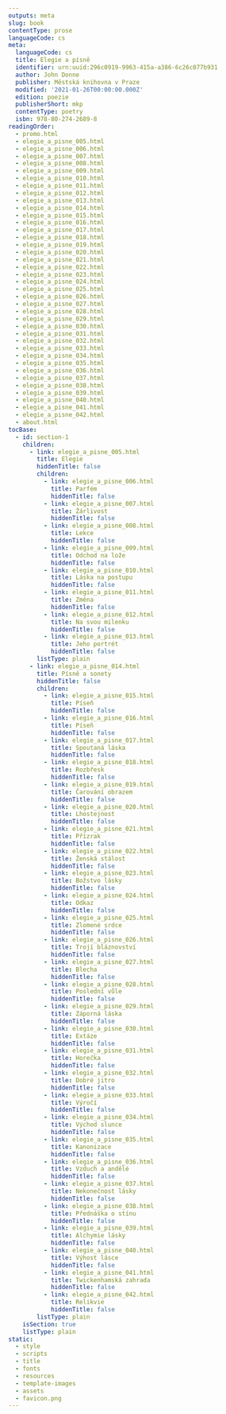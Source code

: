```yaml
---
outputs: meta
slug: book
contentType: prose
languageCode: cs
meta:
  languageCode: cs
  title: Elegie a písně
  identifier: urn:uuid:296c0919-9963-415a-a386-6c26c077b931
  author: John Donne
  publisher: Městská knihovna v Praze
  modified: '2021-01-26T00:00:00.000Z'
  edition: poezie
  publisherShort: mkp
  contentType: poetry
  isbn: 978-80-274-2689-8
readingOrder:
  - promo.html
  - elegie_a_pisne_005.html
  - elegie_a_pisne_006.html
  - elegie_a_pisne_007.html
  - elegie_a_pisne_008.html
  - elegie_a_pisne_009.html
  - elegie_a_pisne_010.html
  - elegie_a_pisne_011.html
  - elegie_a_pisne_012.html
  - elegie_a_pisne_013.html
  - elegie_a_pisne_014.html
  - elegie_a_pisne_015.html
  - elegie_a_pisne_016.html
  - elegie_a_pisne_017.html
  - elegie_a_pisne_018.html
  - elegie_a_pisne_019.html
  - elegie_a_pisne_020.html
  - elegie_a_pisne_021.html
  - elegie_a_pisne_022.html
  - elegie_a_pisne_023.html
  - elegie_a_pisne_024.html
  - elegie_a_pisne_025.html
  - elegie_a_pisne_026.html
  - elegie_a_pisne_027.html
  - elegie_a_pisne_028.html
  - elegie_a_pisne_029.html
  - elegie_a_pisne_030.html
  - elegie_a_pisne_031.html
  - elegie_a_pisne_032.html
  - elegie_a_pisne_033.html
  - elegie_a_pisne_034.html
  - elegie_a_pisne_035.html
  - elegie_a_pisne_036.html
  - elegie_a_pisne_037.html
  - elegie_a_pisne_038.html
  - elegie_a_pisne_039.html
  - elegie_a_pisne_040.html
  - elegie_a_pisne_041.html
  - elegie_a_pisne_042.html
  - about.html
tocBase:
  - id: section-1
    children:
      - link: elegie_a_pisne_005.html
        title: Elegie
        hiddenTitle: false
        children:
          - link: elegie_a_pisne_006.html
            title: Parfém
            hiddenTitle: false
          - link: elegie_a_pisne_007.html
            title: Žárlivost
            hiddenTitle: false
          - link: elegie_a_pisne_008.html
            title: Lekce
            hiddenTitle: false
          - link: elegie_a_pisne_009.html
            title: Odchod na lože
            hiddenTitle: false
          - link: elegie_a_pisne_010.html
            title: Láska na postupu
            hiddenTitle: false
          - link: elegie_a_pisne_011.html
            title: Změna
            hiddenTitle: false
          - link: elegie_a_pisne_012.html
            title: Na svou milenku
            hiddenTitle: false
          - link: elegie_a_pisne_013.html
            title: Jeho portrét
            hiddenTitle: false
        listType: plain
      - link: elegie_a_pisne_014.html
        title: Písně a sonety
        hiddenTitle: false
        children:
          - link: elegie_a_pisne_015.html
            title: Píseň
            hiddenTitle: false
          - link: elegie_a_pisne_016.html
            title: Píseň
            hiddenTitle: false
          - link: elegie_a_pisne_017.html
            title: Spoutaná láska
            hiddenTitle: false
          - link: elegie_a_pisne_018.html
            title: Rozbřesk
            hiddenTitle: false
          - link: elegie_a_pisne_019.html
            title: Čarování obrazem
            hiddenTitle: false
          - link: elegie_a_pisne_020.html
            title: Lhostejnost
            hiddenTitle: false
          - link: elegie_a_pisne_021.html
            title: Přízrak
            hiddenTitle: false
          - link: elegie_a_pisne_022.html
            title: Ženská stálost
            hiddenTitle: false
          - link: elegie_a_pisne_023.html
            title: Božstvo lásky
            hiddenTitle: false
          - link: elegie_a_pisne_024.html
            title: Odkaz
            hiddenTitle: false
          - link: elegie_a_pisne_025.html
            title: Zlomené srdce
            hiddenTitle: false
          - link: elegie_a_pisne_026.html
            title: Trojí bláznovství
            hiddenTitle: false
          - link: elegie_a_pisne_027.html
            title: Blecha
            hiddenTitle: false
          - link: elegie_a_pisne_028.html
            title: Poslední vůle
            hiddenTitle: false
          - link: elegie_a_pisne_029.html
            title: Záporná láska
            hiddenTitle: false
          - link: elegie_a_pisne_030.html
            title: Extáze
            hiddenTitle: false
          - link: elegie_a_pisne_031.html
            title: Horečka
            hiddenTitle: false
          - link: elegie_a_pisne_032.html
            title: Dobré jitro
            hiddenTitle: false
          - link: elegie_a_pisne_033.html
            title: Výročí
            hiddenTitle: false
          - link: elegie_a_pisne_034.html
            title: Východ slunce
            hiddenTitle: false
          - link: elegie_a_pisne_035.html
            title: Kanonizace
            hiddenTitle: false
          - link: elegie_a_pisne_036.html
            title: Vzduch a andělé
            hiddenTitle: false
          - link: elegie_a_pisne_037.html
            title: Nekonečnost lásky
            hiddenTitle: false
          - link: elegie_a_pisne_038.html
            title: Přednáška o stínu
            hiddenTitle: false
          - link: elegie_a_pisne_039.html
            title: Alchymie lásky
            hiddenTitle: false
          - link: elegie_a_pisne_040.html
            title: Výhost lásce
            hiddenTitle: false
          - link: elegie_a_pisne_041.html
            title: Twickenhamská zahrada
            hiddenTitle: false
          - link: elegie_a_pisne_042.html
            title: Relikvie
            hiddenTitle: false
        listType: plain
    isSection: true
    listType: plain
static:
  - style
  - scripts
  - title
  - fonts
  - resources
  - template-images
  - assets
  - favicon.png
---
```

